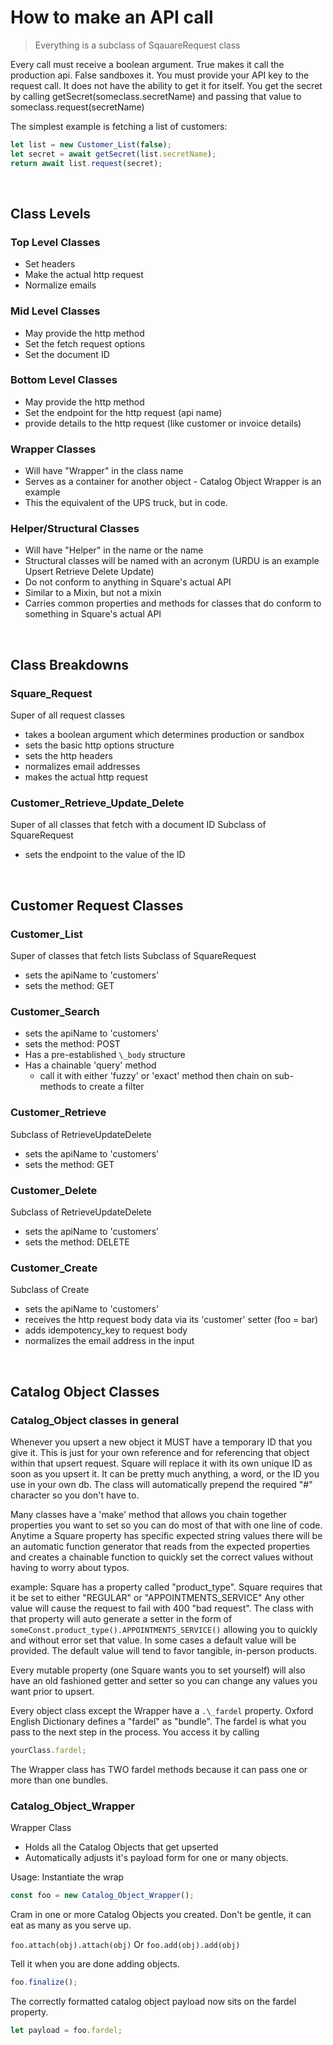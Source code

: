 # How to make an API call

> Everything is a subclass of SqauareRequest class

Every call must receive a boolean argument. True makes it call the production api. False sandboxes it.
You must provide your API key to the request call. It does not have the ability to get it for itself.
You get the secret by calling getSecret(someclass.secretName)
and passing that value to someclass.request(secretName)

The simplest example is fetching a list of customers:

```js
let list = new Customer_List(false);
let secret = await getSecret(list.secretName);
return await list.request(secret);
```

<br/>

## Class Levels

### Top Level Classes

- Set headers
- Make the actual http request
- Normalize emails

### Mid Level Classes

- May provide the http method
- Set the fetch request options
- Set the document ID

### Bottom Level Classes

- May provide the http method
- Set the endpoint for the http request (api name)
- provide details to the http request (like customer or invoice details)

### Wrapper Classes

- Will have "Wrapper" in the class name
- Serves as a container for another object - Catalog Object Wrapper is an example
- This the equivalent of the UPS truck, but in code.

### Helper/Structural Classes

- Will have "Helper" in the name or the name
- Structural classes will be named with an acronym (URDU is an example Upsert Retrieve Delete Update)
- Do not conform to anything in Square's actual API
- Similar to a Mixin, but not a mixin
- Carries common properties and methods for classes that do conform to something in Square's actual API

<br/>

## Class Breakdowns

### Square_Request

Super of all request classes

- takes a boolean argument which determines production or sandbox
- sets the basic http options structure
- sets the http headers
- normalizes email addresses
- makes the actual http request

### Customer_Retrieve_Update_Delete

Super of all classes that fetch with a document ID
Subclass of SquareRequest

- sets the endpoint to the value of the ID

<br/>

## Customer Request Classes

### Customer_List

Super of classes that fetch lists
Subclass of SquareRequest

- sets the apiName to 'customers'
- sets the method: GET

### Customer_Search

- sets the apiName to 'customers'
- sets the method: POST
- Has a pre-established `\_body` structure
- Has a chainable 'query' method
  - call it with either 'fuzzy' or 'exact' method then chain on sub-methods to create a filter

### Customer_Retrieve

Subclass of RetrieveUpdateDelete

- sets the apiName to 'customers'
- sets the method: GET

### Customer_Delete

Subclass of RetrieveUpdateDelete

- sets the apiName to 'customers'
- sets the method: DELETE

### Customer_Create

Subclass of Create

- sets the apiName to 'customers'
- receives the http request body data via its 'customer' setter (foo = bar)
- adds idempotency_key to request body
- normalizes the email address in the input

<br/>

## Catalog Object Classes

### Catalog_Object classes in general

Whenever you upsert a new object it MUST have a temporary ID that you give it. This is just for your own reference
and for referencing that object within that upsert request. Square will replace it with its own unique ID as soon
as you upsert it. It can be pretty much anything, a word, or the ID you use in your own db. The class will
automatically prepend the required "#" character so you don't have to.

Many classes have a 'make' method that allows you chain together properties you want to set so you can do most of
that with one line of code. Anytime a Square property has specific expected string values there will be an automatic
function generator that reads from the expected properties and creates a chainable function to quickly set the correct
values without having to worry about typos.

example: Square has a property called "product_type". Square requires that it be set to either "REGULAR" or "APPOINTMENTS_SERVICE"
Any other value will cause the request to fail with 400 "bad request".
The class with that property will auto generate a setter in the form of `someConst.product_type().APPOINTMENTS_SERVICE()`
allowing you to quickly and without error set that value. In some cases a default value will be provided. The default value
will tend to favor tangible, in-person products.

Every mutable property (one Square wants you to set yourself) will also have an old fashioned getter and setter so you can change
any values you want prior to upsert.

Every object class except the Wrapper have a `.\_fardel` property. Oxford English Dictionary defines a "fardel" as "bundle". The fardel is what you pass to the next step in the process. You access it by calling

```js
yourClass.fardel;
```

The Wrapper class has TWO fardel methods because it can pass one or more than one bundles.

### Catalog_Object_Wrapper

Wrapper Class

- Holds all the Catalog Objects that get upserted
- Automatically adjusts it's payload form for one or many objects.

Usage:
Instantiate the wrap

```js
const foo = new Catalog_Object_Wrapper();
```

Cram in one or more Catalog Objects you created. Don't be gentle, it can eat as many as you serve up.

`foo.attach(obj).attach(obj)` Or `foo.add(obj).add(obj)`

Tell it when you are done adding objects.

```js
foo.finalize();
```

The correctly formatted catalog object payload now sits on the fardel property.

```js
let payload = foo.fardel;
```
